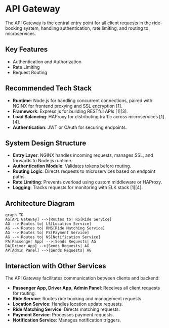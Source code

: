# API Gateway

The API Gateway is the central entry point for all client requests in the ride-booking system, handling authentication, rate limiting, and routing to microservices.

## Key Features
- Authentication and Authorization
- Rate Limiting
- Request Routing

## Recommended Tech Stack
- **Runtime**: Node.js for handling concurrent connections, paired with NGINX for frontend proxying and SSL encryption [1].
- **Framework**: Express.js for building RESTful APIs [1][3].
- **Load Balancing**: HAProxy for distributing traffic across microservices [1][4].
- **Authentication**: JWT or OAuth for securing endpoints.

## System Design Structure
- **Entry Layer**: NGINX handles incoming requests, manages SSL, and forwards to Node.js runtime.
- **Authentication Module**: Validates tokens before routing.
- **Routing Logic**: Directs requests to microservices based on endpoint paths.
- **Rate Limiting**: Prevents overload using custom middleware or HAProxy.
- **Logging**: Tracks requests for monitoring with ELK stack [1][4].

## Architecture Diagram
```mermaid
graph TD
AG[API Gateway] -->|Routes to| RS[Ride Service]
AG -->|Routes to| LS[Location Service]
AG -->|Routes to| RMS[Ride Matching Service]
AG -->|Routes to| PS[Payment Service]
AG -->|Routes to| NS[Notification Service]
PA[Passenger App] -->|Sends Requests| AG
DA[Driver App] -->|Sends Requests| AG
AP[Admin Panel] -->|Sends Requests| AG
```

## Interaction with Other Services
The API Gateway facilitates communication between clients and backend:
- **Passenger App, Driver App, Admin Panel**: Receives all client requests for routing.
- **Ride Service**: Routes ride booking and management requests.
- **Location Service**: Handles location update requests.
- **Ride Matching Service**: Directs matching requests.
- **Payment Service**: Processes payment requests.
- **Notification Service**: Manages notification triggers.


